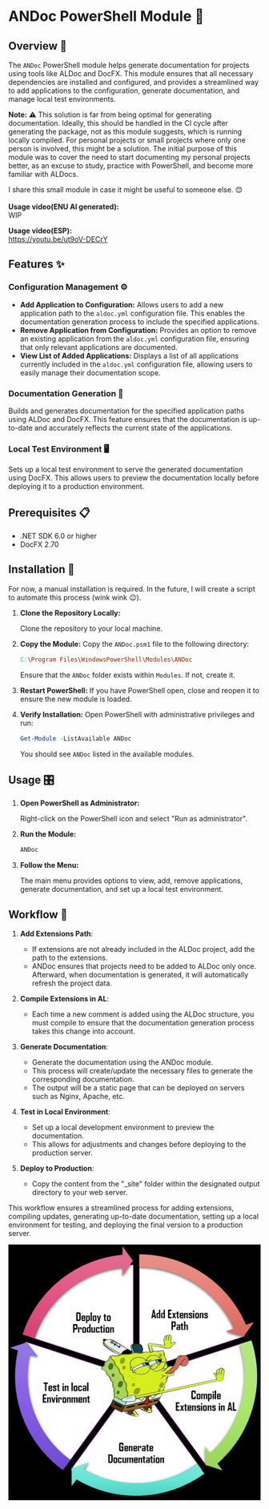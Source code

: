 # ANDoc PowerShell Module 🚀
## Overview 📄
The `ANDoc` PowerShell module helps generate documentation for projects using tools like ALDoc and DocFX. This module ensures that all necessary dependencies are installed and configured, and provides a streamlined way to add applications to the configuration, generate documentation, and manage local test environments.

**Note:** ⚠️ This solution is far from being optimal for generating documentation. Ideally, this should be handled in the CI cycle after generating the package, not as this module suggests, which is running locally compiled. For personal projects or small projects where only one person is involved, this might be a solution. The initial purpose of this module was to cover the need to start documenting my personal projects better, as an excuse to study, practice with PowerShell, and become more familiar with ALDocs.

I share this small module in case it might be useful to someone else. 😊 <br> <br> 
**Usage video(ENU AI generated):** <br> 
WIP

**Usage video(ESP):** <br> 
https://youtu.be/ut9oV-DECrY<br>

## Features ✨
### Configuration Management ⚙️
-   **Add Application to Configuration:** Allows users to add a new application path to the `aldoc.yml` configuration file. This enables the documentation generation process to include the specified applications.
-   **Remove Application from Configuration:** Provides an option to remove an existing application from the `aldoc.yml` configuration file, ensuring that only relevant applications are documented.
-   **View List of Added Applications:** Displays a list of all applications currently included in the `aldoc.yml` configuration file, allowing users to easily manage their documentation scope.

### Documentation Generation 📝
Builds and generates documentation for the specified application paths using ALDoc and DocFX. This feature ensures that the documentation is up-to-date and accurately reflects the current state of the applications.

### Local Test Environment 🖥️
Sets up a local test environment to serve the generated documentation using DocFX. This allows users to preview the documentation locally before deploying it to a production environment.

## Prerequisites 📋
-   .NET SDK 6.0 or higher
-   DocFX 2.70

## Installation 💾
For now, a manual installation is required. In the future, I will create a script to automate this process (wink wink 😉).

1.  **Clone the Repository Locally:**
    
    Clone the repository to your local machine.
    
2.  **Copy the Module:**
    Copy the `ANDoc.psm1` file to the following directory:
    ``` makefile
    C:\Program Files\WindowsPowerShell\Modules\ANDoc 
    ```
    Ensure that the `ANDoc` folder exists within `Modules`. If not, create it.
    
3.  **Restart PowerShell:**
    If you have PowerShell open, close and reopen it to ensure the new module is loaded.
    
4.  **Verify Installation:**
    Open PowerShell with administrative privileges and run:
    ```powershell
    Get-Module -ListAvailable ANDoc 
    ```
    You should see `ANDoc` listed in the available modules.
    

## Usage 🎛️
1.  **Open PowerShell as Administrator:**
    
    Right-click on the PowerShell icon and select "Run as administrator".
    
2.  **Run the Module:**
    
    ```powershell
    ANDoc 
    ```
3.  **Follow the Menu:**
    
    The main menu provides options to view, add, remove applications, generate documentation, and set up a local test environment.

## Workflow 🔄
1.  **Add Extensions Path**:
    -   If extensions are not already included in the ALDoc project, add the path to the extensions.
    -   ANDoc ensures that projects need to be added to ALDoc only once. Afterward, when documentation is generated, it will automatically refresh the project data.
  
2.  **Compile Extensions in AL**:
    -   Each time a new comment is added using the ALDoc structure, you must compile to ensure that the documentation generation process takes this change into account.
  
3.  **Generate Documentation**:
    -   Generate the documentation using the ANDoc module.
    -   This process will create/update the necessary files to generate the corresponding documentation.
    -   The output will be a static page that can be deployed on servers such as Nginx, Apache, etc.
  
4.  **Test in Local Environment**:
    -   Set up a local development environment to preview the documentation.
    -   This allows for adjustments and changes before deploying to the production server.

5.  **Deploy to Production**:
    -   Copy the content from the "_site" folder within the designated output directory to your web server.

This workflow ensures a streamlined process for adding extensions, compiling updates, generating up-to-date documentation, setting up a local environment for testing, and deploying the final version to a production server.

![Workflow](/res/Workflow.png)
